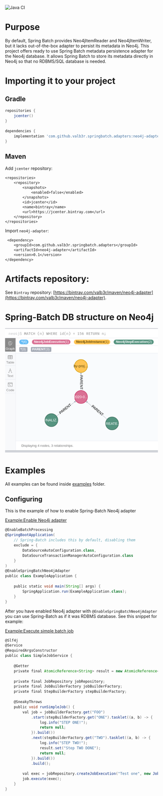 ![Java CI](https://github.com/valb3r/springbatch-neo4j-adapter/workflows/Java%20CI/badge.svg?branch=master)

# Purpose

By default, Spring Batch provides Neo4jItemReader and Neo4jItemWriter, but it lacks out-of-the-box adapter 
to persist its metadata in Neo4j. This project offers ready to use Spring Batch metadata persistence adapter 
for the Neo4j database. It allows Spring Batch to store its metadata directly in Neo4j so that no RDBMS/SQL database 
is needed.

# Importing it to your project

## Gradle

```groovy
repositories {
    jcenter()
}

dependencies {
    implementation 'com.github.valb3r.springbatch.adapters:neo4j-adapter:0.1'
}
```

## Maven

Add `jcenter` repository:

```
<repositories>
    <repository>
        <snapshots>
            <enabled>false</enabled>
        </snapshots>
        <id>jcenter</id>
        <name>bintray</name>
        <url>https://jcenter.bintray.com</url>
    </repository>
</repositories>
```

Import `neo4j-adapter`:
```
 <dependency>
    <groupId>com.github.valb3r.springbatch.adapters</groupId>
    <artifactId>neo4j-adapter</artifactId>
    <version>0.1</version>
</dependency>

```

# Artifacts repository:

See `Bintray` repository: [https://bintray.com/valb3r/maven/neo4j-adapter](https://bintray.com/valb3r/maven/neo4j-adapter).

# Spring-Batch DB structure on Neo4j

![DB structure](docs/db_structure.png)

# Examples

All examples can be found inside [examples](examples) folder.

## Configuring 

This is the example of how to enable Spring-Batch Neo4j adapter

[Example:Enable Neo4j adapter](examples/src/main/java/com/github/valb3r/springbatch/adapters/examples/neo4j/ExampleApplication.java#L10-L26)
```groovy
@EnableBatchProcessing
@SpringBootApplication(
    // Spring-Batch includes this by default, disabling them
    exclude = {
        DataSourceAutoConfiguration.class,
        DataSourceTransactionManagerAutoConfiguration.class
    }
)
@EnableSpringBatchNeo4jAdapter
public class ExampleApplication {

    public static void main(String[] args) {
        SpringApplication.run(ExampleApplication.class);
    }
}
```

After you have enabled Neo4j adapter with `@EnableSpringBatchNeo4jAdapter` you can use Spring-Batch as if it was 
RDBMS database. See this snippet for example:

[Example:Execute simple batch job](examples/src/main/java/com/github/valb3r/springbatch/adapters/examples/neo4j/SimpleJobService.java#L16-L47)
```groovy
@Slf4j
@Service
@RequiredArgsConstructor
public class SimpleJobService {

    @Getter
    private final AtomicReference<String> result = new AtomicReference<>();

    private final JobRepository jobRepository;
    private final JobBuilderFactory jobBuilderFactory;
    private final StepBuilderFactory stepBuilderFactory;

    @SneakyThrows
    public void runSimpleJob() {
        val job = jobBuilderFactory.get("FOO")
            .start(stepBuilderFactory.get("ONE").tasklet((a, b) -> {
                log.info("STEP ONE!");
                return null;
            }).build())
            .next(stepBuilderFactory.get("TWO").tasklet((a, b) -> {
                log.info("STEP TWO!");
                result.set("Step TWO DONE");
                return null;
            }).build())
            .build();

        val exec = jobRepository.createJobExecution("Test one", new JobParameters());
        job.execute(exec);
    }
}
```
